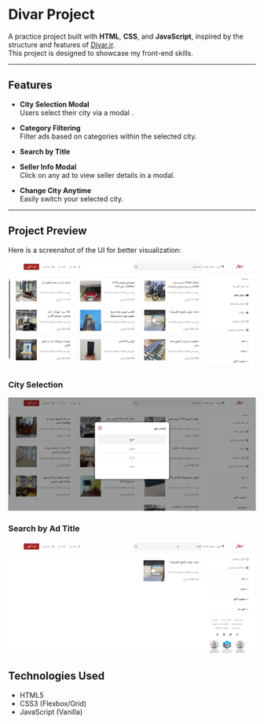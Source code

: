 # Divar Project

A practice project built with **HTML**, **CSS**, and **JavaScript**, inspired by the structure and features of [Divar.ir](https://divar.ir).  
This project is designed to showcase my front-end skills.

---

## Features

- **City Selection Modal**  
  Users select their city via a modal .

- **Category Filtering**  
  Filter ads based on categories within the selected city.

- **Search by Title**

- **Seller Info Modal**  
  Click on any ad to view seller details in a modal.

- **Change City Anytime**  
  Easily switch your selected city.

---

## Project Preview

Here is a screenshot of the UI for better visualization:

![Main UI](./assests/preview%20images/preview.png)

### City Selection

![City Modal](./assests/preview%20images/city-modal.png)

### Search by Ad Title

![Search](./assests/preview%20images/search.png)

## Technologies Used

- HTML5
- CSS3 (Flexbox/Grid)
- JavaScript (Vanilla)

